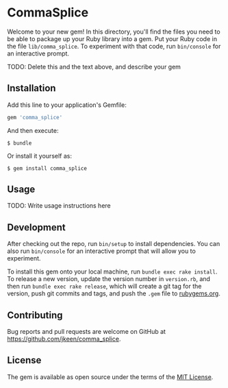 # CommaSplice

Welcome to your new gem! In this directory, you'll find the files you need to be able to package up your Ruby library into a gem. Put your Ruby code in the file `lib/comma_splice`. To experiment with that code, run `bin/console` for an interactive prompt.

TODO: Delete this and the text above, and describe your gem

## Installation

Add this line to your application's Gemfile:

```ruby
gem 'comma_splice'
```

And then execute:

    $ bundle

Or install it yourself as:

    $ gem install comma_splice

## Usage

TODO: Write usage instructions here

## Development

After checking out the repo, run `bin/setup` to install dependencies. You can also run `bin/console` for an interactive prompt that will allow you to experiment.

To install this gem onto your local machine, run `bundle exec rake install`. To release a new version, update the version number in `version.rb`, and then run `bundle exec rake release`, which will create a git tag for the version, push git commits and tags, and push the `.gem` file to [rubygems.org](https://rubygems.org).

## Contributing

Bug reports and pull requests are welcome on GitHub at https://github.com/jkeen/comma_splice.

## License

The gem is available as open source under the terms of the [MIT License](https://opensource.org/licenses/MIT).
